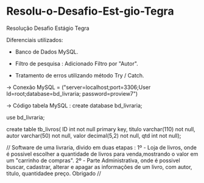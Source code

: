 # Resolu-o-Desafio-Est-gio-Tegra
Resolução Desafio Estágio Tegra

Diferenciais utilizados:

* Banco de Dados MySQL.

* Filtro de pesquisa : Adicionado Filtro por "Autor".

* Tratamento de erros utilizando método Try / Catch.

-> Conexão MySQL = ("server=localhost;port=3306;User Id=root;database=bd_livraria; password=proview7")

-> Código tabela MySQL :
create database bd_livraria;

use bd_livraria;

create table tb_livros(
ID int not null primary key,
titulo varchar(110) not null,  
autor varchar(50) not null,
valor decimal(5,2) not null,
qtd int not null);
    
// Software de uma livraria, divido em duas etapas :
1º - Loja de livros, onde é possivel escolher a quantidade de livros para venda,mostrando o valor em um "carrinho de compras".
2º - Parte Administrativa, onde é possivel buscar, cadastrar, alterar e apagar as informações de um livro, com autor, titulo, quantidadee preço.
Obrigado //
      
